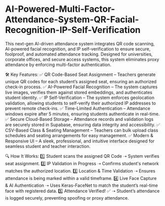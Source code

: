 # AI-Powered-Multi-Factor-Attendance-System-QR-Facial-Recognition-IP-Self-Verification
This next-gen AI-driven attendance system integrates QR code scanning, AI-powered facial recognition, and IP self-verification to ensure secure, foolproof, and automated attendance tracking. Designed for universities, corporate offices, and secure access systems, this system eliminates proxy attendance by enforcing multi-factor authentication.

🛠 Key Features:
✅ QR Code-Based Seat Assignment – Teachers generate unique QR codes for each student’s assigned seat, ensuring an authorized check-in process.
✅ AI-Powered Facial Recognition – The system captures live images, verifies them against stored embeddings, and authenticates student identity.
✅ IP Self-Verification – The system enforces geolocation validation, allowing students to self-verify their authorized IP addresses to prevent remote check-ins.
✅ Time-Limited Authentication – Attendance windows expire after 5 minutes, ensuring students authenticate in real-time.
✅ Secure Cloud-Based Storage – Attendance records and validation logs are securely stored in Supabase, ensuring data integrity and accessibility.
✅ CSV-Based Class & Seating Management – Teachers can bulk upload class schedules and seating arrangements for easy management.
✅ Modern & Responsive UI – A sleek, professional, and intuitive interface designed for seamless student and teacher interaction.

🔍 How It Works:
1️⃣ Student scans the assigned QR Code ➝ System verifies seat assignment.
2️⃣ IP Validation in Progress ➝ Confirms student's network matches the authorized location.
3️⃣ Location & Time Validation ➝ Ensures attendance is being marked within a valid timeframe.
4️⃣ Live Face Capture & AI Authentication ➝ Uses Keras-FaceNet to match the student’s real-time face with registered data.
5️⃣ Attendance Verified! ✅ ➝ Student’s attendance is logged securely, preventing spoofing or proxy attendance.
